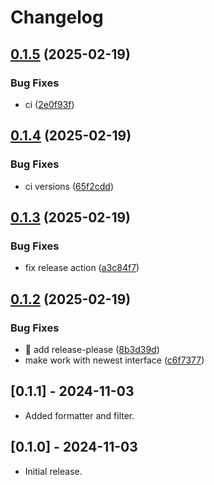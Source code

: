 # Changelog

## [0.1.5](https://github.com/cademirch/snakemake-logger-plugin-rich/compare/v0.1.4...v0.1.5) (2025-02-19)


### Bug Fixes

* ci ([2e0f93f](https://github.com/cademirch/snakemake-logger-plugin-rich/commit/2e0f93fa0c025ea16b19a00a6b550b60c4478174))

## [0.1.4](https://github.com/cademirch/snakemake-logger-plugin-rich/compare/v0.1.3...v0.1.4) (2025-02-19)


### Bug Fixes

* ci versions ([65f2cdd](https://github.com/cademirch/snakemake-logger-plugin-rich/commit/65f2cdd066849b3f6a333d6e56593f941859e14f))

## [0.1.3](https://github.com/cademirch/snakemake-logger-plugin-rich/compare/v0.1.2...v0.1.3) (2025-02-19)


### Bug Fixes

* fix release action ([a3c84f7](https://github.com/cademirch/snakemake-logger-plugin-rich/commit/a3c84f72ea3380d6cfd0ba89f9d628d939c189e8))

## [0.1.2](https://github.com/cademirch/snakemake-logger-plugin-rich/compare/0.1.1...v0.1.2) (2025-02-19)


### Bug Fixes

* :green_heart: add release-please ([8b3d39d](https://github.com/cademirch/snakemake-logger-plugin-rich/commit/8b3d39d8828daa4c9045622c06847e1cd13294e5))
* make work with newest interface ([c6f7377](https://github.com/cademirch/snakemake-logger-plugin-rich/commit/c6f73773636ee591bc750872c838deaeaeba62f6))

## [0.1.1] - 2024-11-03

- Added formatter and filter. 

## [0.1.0] - 2024-11-03

- Initial release.
